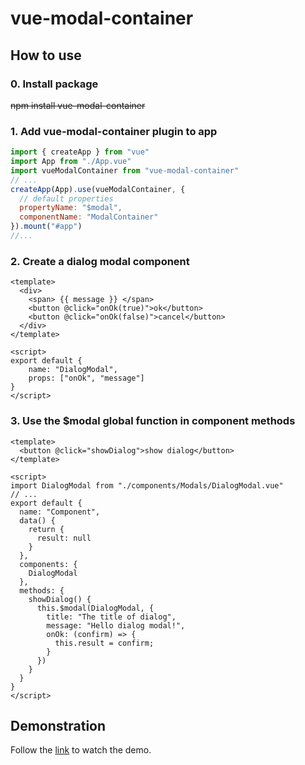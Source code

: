 # vue-modal-container

## How to use
### 0. Install package
~~npm install vue-modal-container~~

### 1. Add vue-modal-container plugin to app
```js
import { createApp } from "vue"
import App from "./App.vue"
import vueModalContainer from "vue-modal-container"
// ...
createApp(App).use(vueModalContainer, {
  // default properties
  propertyName: "$modal",
  componentName: "ModalContainer"
}).mount("#app")
//...
```

### 2. Create a dialog modal component
```vue
<template>
  <div>
    <span> {{ message }} </span>
    <button @click="onOk(true)">ok</button>
    <button @click="onOk(false)">cancel</button>
  </div>
</template>

<script>
export default {
    name: "DialogModal",
    props: ["onOk", "message"]
}
</script>
```

### 3. Use the $modal global function in component methods
```vue
<template>
  <button @click="showDialog">show dialog</button>
</template>

<script>
import DialogModal from "./components/Modals/DialogModal.vue"
// ...
export default {
  name: "Component",
  data() {
    return {
      result: null
    }
  },
  components: {
    DialogModal
  },
  methods: {
    showDialog() {
      this.$modal(DialogModal, {
        title: "The title of dialog",
        message: "Hello dialog modal!",
        onOk: (confirm) => {
          this.result = confirm;
        }
      })
    }
  }
}
</script>
```

## Demonstration
Follow the [link](https://bluesbaker.github.io/vue-modal-container) to watch the demo.